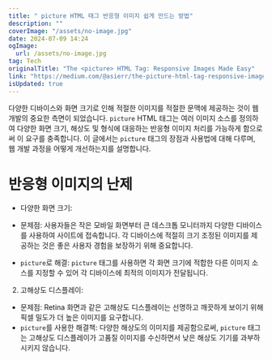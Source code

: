 ```yaml
---
title: " picture HTML 태그 반응형 이미지 쉽게 만드는 방법"
description: ""
coverImage: "/assets/no-image.jpg"
date: 2024-07-09 14:24
ogImage: 
  url: /assets/no-image.jpg
tag: Tech
originalTitle: "The <picture> HTML Tag: Responsive Images Made Easy"
link: "https://medium.com/@asierr/the-picture-html-tag-responsive-images-made-easy-e76eeb7cc185"
isUpdated: true
---
```





다양한 디바이스와 화면 크기로 인해 적절한 이미지를 적절한 문맥에 제공하는 것이 웹 개발의 중요한 측면이 되었습니다. `picture` HTML 태그는 여러 이미지 소스를 정의하여 다양한 화면 크기, 해상도 및 형식에 대응하는 반응형 이미지 처리를 가능하게 함으로써 이 요구를 충족합니다. 이 글에서는 `picture` 태그의 장점과 사용법에 대해 다루며, 웹 개발 과정을 어떻게 개선하는지를 설명합니다.

# 반응형 이미지의 난제

- 다양한 화면 크기:

- 문제점: 사용자들은 작은 모바일 화면부터 큰 데스크톱 모니터까지 다양한 디바이스를 사용하여 사이트에 접속합니다. 각 디바이스에 적절히 크기 조정된 이미지를 제공하는 것은 좋은 사용자 경험을 보장하기 위해 중요합니다.
- `picture`로 해결: `picture` 태그를 사용하면 각 화면 크기에 적합한 다른 이미지 소스를 지정할 수 있어 각 디바이스에 최적의 이미지가 전달됩니다.

<div class="content-ad"></div>

2. 고해상도 디스플레이:

- 문제점: Retina 화면과 같은 고해상도 디스플레이는 선명하고 깨끗하게 보이기 위해 픽셀 밀도가 더 높은 이미지를 요구합니다.
- `picture`를 사용한 해결책: 다양한 해상도의 이미지를 제공함으로써, `picture` 태그는 고해상도 디스플레이가 고품질 이미지를 수신하면서 낮은 해상도 기기를 과부하시키지 않습니다.